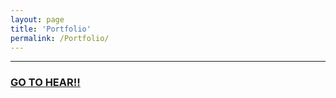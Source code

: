 ```yaml
---
layout: page
title: 'Portfolio'
permalink: /Portfolio/
---
```

---
### [GO TO HEAR!!](https://github.com/koocci/Portfolio)
